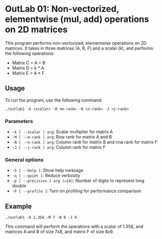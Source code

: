 # OutLab 01: Non-vectorized, elementwise (mul, add) operations on 2D matrices

This program performs non-vectorized, elementwise operations on 2D matrices. It takes in three matrices (A, B, F) and a 
scalar (k), and performs the following operations:

- Matrix C = A + B
- Matrix D = k * A
- Matrix E = A * F

## Usage

To run the program, use the following command:

```
./outlab1 -k <scalar> -M <m-rank> -N <n-rank> -J <j-rank>
```

### Parameters

- `-k [ --scalar ] arg`: Scalar multiplier for matrix A
- `-M [ --m-rank ] arg`: Row rank for matrix A and B
- `-N [ --n-rank ] arg`: Column rank for matrix B and row rank for matrix F
- `-J [ --j-rank ] arg`: Column rank for matrix F

### General options

- `-h [ --help ]`: Show help message
- `-q [ --quiet ]`: Reduce verbosity
- `-p [ --precision ] arg (=19)`: Number of digits to represent long double
- `-P [ --profile ]`: Turn on profiling for performance comparison

## Example

```
./outlab1 -k 1.356 -M 7 -N 8 -J 9
```

This command will perform the operations with a scalar of 1.356, and matrices A and B of size 7x8, and matrix F of size 
8x9.
